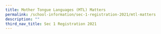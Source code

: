 ```yaml
---
title: Mother Tongue Languages (MTL) Matters
permalink: /school-information/sec-1-registration-2021/mtl-matters
description: ""
third_nav_title: Sec 1 Registration 2021
---
```

